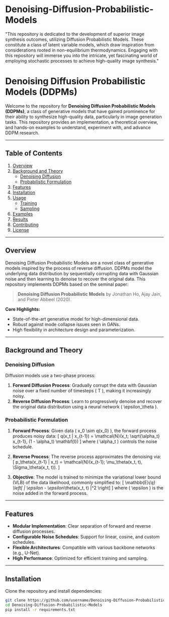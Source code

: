# Denoising-Diffusion-Probabilistic-Models
"This repository is dedicated to the development of superior image synthesis outcomes, utilizing Diffusion Probabilistic Models. These constitute a class of latent variable models, which draw inspiration from considerations rooted in non-equilibrium thermodynamics. Engaging with this repository will immerse you into the intricate, yet fascinating world of employing stochastic processes to achieve high-quality image synthesis."


# Denoising Diffusion Probabilistic Models (DDPMs)

Welcome to the repository for **Denoising Diffusion Probabilistic Models (DDPMs)**, a class of generative models that have gained prominence for their ability to synthesize high-quality data, particularly in image generation tasks. This repository provides an implementation, a theoretical overview, and hands-on examples to understand, experiment with, and advance DDPM research.

---

## Table of Contents

1. [Overview](#overview)
2. [Background and Theory](#background-and-theory)
   - [Denoising Diffusion](#denoising-diffusion)
   - [Probabilistic Formulation](#probabilistic-formulation)
3. [Features](#features)
4. [Installation](#installation)
5. [Usage](#usage)
   - [Training](#training)
   - [Sampling](#sampling)
6. [Examples](#examples)
7. [Results](#results)
8. [Contributing](#contributing)
9. [License](#license)

---

## Overview

Denoising Diffusion Probabilistic Models are a novel class of generative models inspired by the process of reverse diffusion. DDPMs model the underlying data distribution by sequentially corrupting data with Gaussian noise and then learning to denoise to recover the original data. This repository implements DDPMs based on the seminal paper:

> **Denoising Diffusion Probabilistic Models** by Jonathan Ho, Ajay Jain, and Pieter Abbeel (2020).

**Core Highlights:**
- State-of-the-art generative model for high-dimensional data.
- Robust against mode collapse issues seen in GANs.
- High flexibility in architecture design and parameterization.

---

## Background and Theory

### Denoising Diffusion

Diffusion models use a two-phase process:
1. **Forward Diffusion Process**: Gradually corrupt the data with Gaussian noise over a fixed number of timesteps \( T \), making it increasingly noisy.
2. **Reverse Diffusion Process**: Learn to progressively denoise and recover the original data distribution using a neural network \( \epsilon_\theta \).

### Probabilistic Formulation

1. **Forward Process**:
   Given data \( x_0 \sim q(x_0) \), the forward process produces noisy data:
   \[
   q(x_t | x_{t-1}) = \mathcal{N}(x_t; \sqrt{\alpha_t} x_{t-1}, (1 - \alpha_t) \mathbf{I})
   \]
   where \( \alpha_t \) controls the noise schedule.

2. **Reverse Process**:
   The reverse process approximates the denoising via:
   \[
   p_\theta(x_{t-1} | x_t) = \mathcal{N}(x_{t-1}; \mu_\theta(x_t, t), \Sigma_\theta(x_t, t)).
   \]

3. **Objective**:
   The model is trained to minimize the variational lower bound (VLB) of the data likelihood, commonly simplified to:
   \[
   \mathbb{E}_{q} \left[ \| \epsilon - \epsilon_\theta(x_t, t) \|^2 \right]
   \]
   where \( \epsilon \) is the noise added in the forward process.

---

## Features

- **Modular Implementation**: Clear separation of forward and reverse diffusion processes.
- **Configurable Noise Schedules**: Support for linear, cosine, and custom schedules.
- **Flexible Architectures**: Compatible with various backbone networks (e.g., U-Net).
- **High Performance**: Optimized for efficient training and sampling.

---

## Installation

Clone the repository and install dependencies:

```bash
git clone https://github.com/username/Denoising-Diffusion-Probabilistic-Models.git
cd Denoising-Diffusion-Probabilistic-Models
pip install -r requirements.txt
